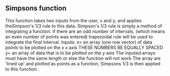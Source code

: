 ## Simpsons function

This function takes two inputs from the user, x and y, and applies theSimpson's 1/3 rule to this data.  Simpson's 1/3 rule is simply a method of integrating a function. If there are an odd number of intervals, (which means an even number of points was entered) trapezoidal rule will be used to integrate the final interval. 
Inputs: x= an array (one row vector) of data points to be plotted on the x
x axis THESE NUMBERS BE EQUALLY SPACED
y= an array of data that is to be plotted on the y axis
The inputed arrays must have the same length or else the function will not
work
The array are 'lined up' and plotted as points as a function, Simpsons 1/3
is then applied to this function.
